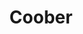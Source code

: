 ---
mission_id: coober
editorsChoice:
title: "Coober"
authors: 
    - "Ted Imboden"
date:
filename: "coober.zip"
description: "Showcase."
cover: "coober.png"
levelReplaced: SECBASE
difficulty: no
bm:	no
fme: no
wax: yes
three_do: no
voc: yes
gmd: no
vue: no
lfd: no
base: "New level from scratch" 
editors: "WDFUSE 2.00"

---